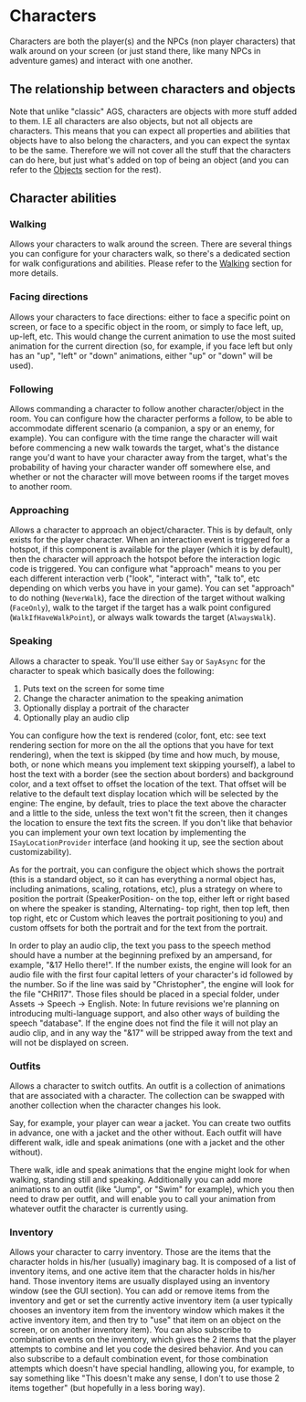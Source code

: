 # Characters

Characters are both the player(s) and the NPCs (non player characters) that walk around on your screen (or just stand there, like many NPCs in adventure games) and interact with one another.

## The relationship between characters and objects

Note that unlike "classic" AGS, characters are objects with more stuff added to them. I.E all characters are also objects, but not all objects are characters.
This means that you can expect all properties and abilities that objects have to also belong the characters, and you can expect the syntax to be the same.
Therefore we will not cover all the stuff that the characters can do here, but just what's added on top of being an object (and you can refer to the [Objects](objects.md) section for the rest).

## Character abilities

### Walking

Allows your characters to walk around the screen. There are several things you can configure for your characters walk, so there's a dedicated section for walk configurations and abilities.
Please refer to the [Walking](walking.md) section for more details.

### Facing directions

Allows your characters to face directions: either to face a specific point on screen, or face to a specific object in the room, or simply to face left, up, up-left, etc.
This would change the current animation to use the most suited animation for the current direction (so, for example, if you face left but only has an "up", "left" or "down" animations, 
either "up" or "down" will be used).

### Following

Allows commanding a character to follow another character/object in the room. 
You can configure how the character performs a follow, to be able to accommodate different scenario (a companion, a spy or an enemy, for example).
You can configure with the time range the character will wait before commencing a new walk towards the target, what's the distance range you'd want to have your character away from the target, 
what's the probability of having your character wander off somewhere else, and whether or not the character will move between rooms if the target moves to another room.

### Approaching

Allows a character to approach an object/character. This is by default, only exists for the player character.
When an interaction event is triggered for a hotspot, if this component is available for the player (which it is by default),
then the character will approach the hotspot before the interaction logic code is triggered.
You can configure what "approach" means to you per each different interaction verb ("look", "interact with", "talk to", etc depending on which verbs you have in your game).
You can set "approach" to do nothing (`NeverWalk`), face the direction of the target without walking (`FaceOnly`), walk to the target if the target has a walk point configured (`WalkIfHaveWalkPoint`),
or always walk towards the target (`AlwaysWalk`).

### Speaking

Allows a character to speak. You'll use either `Say` or `SayAsync` for the character to speak which basically does the following:
1. Puts text on the screen for some time
2. Change the character animation to the speaking animation
3. Optionally display a portrait of the character
4. Optionally play an audio clip

You can configure how the text is rendered (color, font, etc: see text rendering section for more on the all the options that you have for text rendering), when the text is skipped
(by time and how much, by mouse, both, or none which means you implement text skipping yourself), a label to host the text with a border (see the section about borders) and background color,
and a text offset to offset the location of the text. That offset will be relative to the default text display location which will be selected by the engine: The engine, by default, tries to place
the text above the character and a little to the side, unless the text won't fit the screen, then it changes the location to ensure the text fits the screen.
If you don't like that behavior you can implement your own text location by implementing the `ISayLocationProvider` interface (and hooking it up, see the section about customizability).

As for the portrait, you can configure the object which shows the portrait (this is a standard object, so it can has everything a normal object has, including animations, scaling, rotations, etc),
plus a strategy on where to position the portrait (SpeakerPosition- on the top, either left or right based on where the speaker is standing, Alternating- top right, then top left, then top right, etc 
or Custom which leaves the portrait positioning to you) and custom offsets for both the portrait and for the text from the portrait.

In order to play an audio clip, the text you pass to the speech method should have a number at the beginning prefixed by an ampersand, for example, "&17 Hello there!".
If the number exists, the engine will look for an audio file with the first four capital letters of your character's id followed by the number. So if the line was said by "Christopher",
the engine will look for the file "CHRI17". Those files should be placed in a special folder, under Assets -> Speech -> English.
Note: In future revisions we're planning on introducing multi-language support, and also other ways of building the speech "database".
If the engine does not find the file it will not play an audio clip, and in any way the "&17" will be stripped away from the text and will not be displayed on screen. 

### Outfits

Allows a character to switch outfits.
An outfit is a collection of animations that are associated with a character.
The collection can be swapped with another collection when the character changes his look.

Say, for example, your player can wear a jacket. You can create two outfits in advance, one with a jacket
and the other without. Each outfit will have different walk, idle and speak animations (one with a jacket and 
the other without).

There walk, idle and speak animations that the engine might look for when walking, standing still and speaking.
Additionally you can add more animations to an outfit (like "Jump", or "Swim" for example), which you then need to draw per outfit, and will enable you
to call your animation from whatever outfit the character is currently using.
	
### Inventory

Allows your character to carry inventory. Those are the items that the character holds in his/her (usually) imaginary bag.
It is composed of a list of inventory items, and one active item that the character holds in his/her hand.
Those inventory items are usually displayed using an inventory window (see the GUI section).
You can add or remove items from the inventory and get or set the currently active inventory item (a user typically chooses an inventory item from  the inventory window which makes it the active inventory item, and then try to "use" that item on an object on the screen, or on another inventory item).
You can also subscribe to combination events on the inventory, which gives the 2 items that the player attempts to combine and let you code the desired behavior.
And you can also subscribe to a default combination event, for those combination attempts which doesn't have special handling, allowing you, for example, to say something like
"This doesn't make any sense, I don't to use those 2 items together" (but hopefully in a less boring way).



